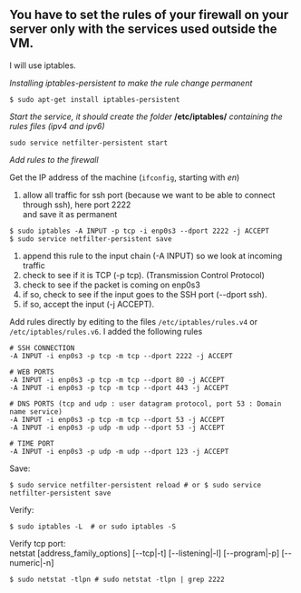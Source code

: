 ## You have to set the rules of your firewall on your server only with the services used outside the VM.
I will use iptables.<br>

*Installing iptables-persistent to make the rule change permanent*
```
$ sudo apt-get install iptables-persistent
```

*Start the service, it should create the folder* **/etc/iptables/** *containing the rules files (ipv4 and ipv6)*
```
sudo service netfilter-persistent start
```

*Add rules to the firewall*

Get the IP address of the machine (```ifconfig```, starting with *en*)

1. allow all traffic for ssh port (because we want to be able to connect through ssh), here port 2222<br>
and save it as permanent
```
$ sudo iptables -A INPUT -p tcp -i enp0s3 --dport 2222 -j ACCEPT
$ sudo service netfilter-persistent save
```
1) append this rule to the input chain (-A INPUT) so we look at incoming traffic
2) check to see if it is TCP (-p tcp). (Transmission Control Protocol)
3) check to see if the packet is coming on enp0s3
4) if so, check to see if the input goes to the SSH port (--dport ssh).
5) if so, accept the input (-j ACCEPT).

Add rules directly by editing to the files ```/etc/iptables/rules.v4``` or ```/etc/iptables/rules.v6```. I added the following rules
```
# SSH CONNECTION
-A INPUT -i enp0s3 -p tcp -m tcp --dport 2222 -j ACCEPT

# WEB PORTS
-A INPUT -i enp0s3 -p tcp -m tcp --dport 80 -j ACCEPT
-A INPUT -i enp0s3 -p tcp -m tcp --dport 443 -j ACCEPT

# DNS PORTS (tcp and udp : user datagram protocol, port 53 : Domain name service)
-A INPUT -i enp0s3 -p tcp -m tcp --dport 53 -j ACCEPT
-A INPUT -i enp0s3 -p udp -m udp --dport 53 -j ACCEPT

# TIME PORT
-A INPUT -i enp0s3 -p udp -m udp --dport 123 -j ACCEPT
```
Save:
```
$ sudo service netfilter-persistent reload # or $ sudo service netfilter-persistent save
```
Verify:
```
$ sudo iptables -L  # or sudo iptables -S
```
Verify tcp port:<br>
netstat [address_family_options] [--tcp|-t] [--listening|-l] [--program|-p] [--numeric|-n] 
```
$ sudo netstat -tlpn # sudo netstat -tlpn | grep 2222
```
